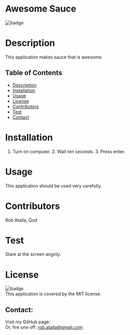 # Awesome Sauce
  
  ![badge](https://img.shields.io/badge/license-MIT-brightgreen)<br/>
  
  
  # Description
  
   This application makes sauce that is awesome.

  ## Table of Contents
  - [Description](#description)
  - [Installation](#installation)
  - [Usage](#usage)
  - [License](#license)
  - [Contributors](#contributors)
  - [Test](#test)
  - [Contact](#contact)

  # Installation
  1. Turn on computer. 2. Wait ten seconds. 3. Press enter. 
 
  # Usage
  This application should be used very carefully. 
  
  # Contributors
  Rob Atalla, God
  
  # Test
  Stare at the screen angrily. 
  
  # License
  ![badge](https://img.shields.io/badge/license-MIT-brightgreen)
  <br/>
  This application is covered by the MIT license. 

  ## Contact:
  Visit my GitHub page: <a href="https://github.com/ratalla816/"></a>
  <br/>
  Or, fire one off: <a href="mailto:rob.atalla@gmail.com">rob.atalla@gmail.com</a><br>
 